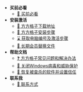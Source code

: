 * **买前必看**
  * [🎉 买前必看](index "买前必看")
* **安装激活**
  * [🎯 方方格子下载地址](download "方方格子下载地址")
  * [🚀 方方格子安装步骤](install "方方格子安装步骤")
  * [⌛ 获取电脑编号及激活步骤](getcode "获获取电脑编号及激活步骤")
  * [💎 长期会员替换文件](instead "长期会员替换文件")
* **帮助文档**
   * [❓ 方方格子常见问题和解决办法](qa "常见问题")
   * [🎯 关闭Windows病毒和威胁保护](guanbi "如何关闭Windows病毒和威胁保护")
   * [🎯 恢复被查杀的软件并设置信任](zhaohui "如何恢复被查杀的软件并设置为信任文件")
* **联系我**
  * [💭 联系方式](aboutme "联系方式")
